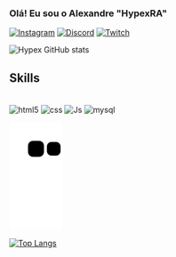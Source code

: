 
### Olá! Eu sou o Alexandre "HypexRA"
[![Instagram](https://img.shields.io/badge/Instagram-E4405F?style=for-the-badge&logo=instagram&logoColor=white)](https://www.instagram.com/hypex.ra/)
[![Discord](https://img.shields.io/badge/Discord-7289DA?style=for-the-badge&logo=discord&logoColor=white)](418528803376201728)
[![Twitch](https://img.shields.io/badge/Twitch-9146FF?style=for-the-badge&logo=twitch&logoColor=white)](https://www.twitch.tv/hypexsc)

![Hypex GitHub stats](https://github-readme-stats.vercel.app/api?username=Hypexra&show_icons=true&theme=cobalt)

## Skills

<div style="display: inline_block"><br/>
 <img align="center" alt="html5" src="https://img.shields.io/badge/HTML5-E34F26?style=for-the-badge&logo=html5&logoColor=white"/>
 <img align="center" alt="css" src="https://img.shields.io/badge/CSS3-1572B6?style=for-the-badge&logo=css3&logoColor=whitee"/>
 <img align="center" alt="Js" src="https://img.shields.io/badge/JavaScript-F7DF1E?style=for-the-badge&logo=javascript&logoColor=black"/>
 <img align="center" alt="mysql" src="https://img.shields.io/badge/MySQL-00000F?style=for-the-badge&logo=mysql&logoColor=white"/>
 
 ![Snake animation](https://github.com/Hypexra/Hypexra/blob/output/github-contribution-grid-snake.svg)

</div>

[![Top Langs](https://github-readme-stats.vercel.app/api/top-langs/?username=Hypexra&layout=compact)](https://github.com/Hypexra/github-readme-stats)





